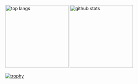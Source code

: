 <p align='left'>
  <img alt='top langs' height='200px' src='https://github-readme-stats.vercel.app/api/top-langs/?username=ryo-furukawa-1122&layout=compac&theme=radical&show_icons=true' />
  <img alt='github stats' height='200px' src='https://github-readme-stats.vercel.app/api?username=ryo-furukawa-1122&layout=compac&theme=radical&show_icons=true' />
</p>

[![trophy](https://github-profile-trophy.vercel.app/?username=ryo-furukawa-1122&theme=radical&column=7
)](https://github.com/ryo-ma/github-profile-trophy)

